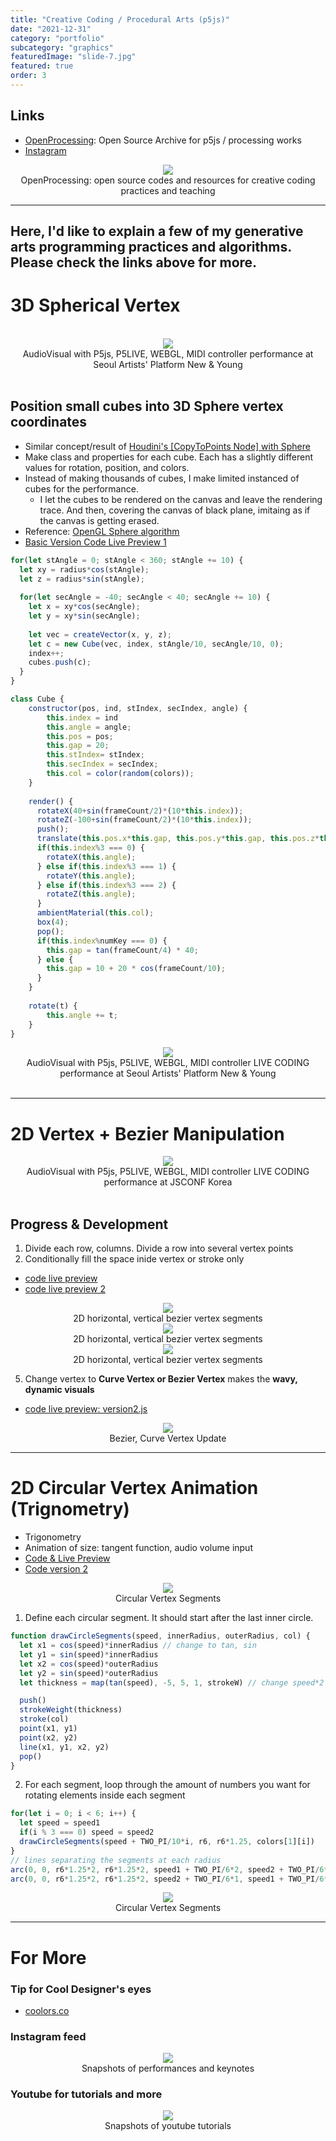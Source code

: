 ```yaml
---
title: "Creative Coding / Procedural Arts (p5js)"
date: "2021-12-31"
category: "portfolio"
subcategory: "graphics"
featuredImage: "slide-7.jpg"
featured: true
order: 3
---
```


## Links
- [OpenProcessing](https://openprocessing.org/user/238026/?view=sketches&o=211): Open Source Archive for p5js / processing works
- [Instagram](https://www.instagram.com/sosunnyproject/)

<figure style="display: block; margin: 0 auto; text-align: center">
<img src="openprocessing.png">
<figcaption>OpenProcessing: open source codes and resources for creative coding practices and teaching</figcaption>
</figure>

<hr >

## Here, I'd like to explain a few of my generative arts programming practices and algorithms. Please check the links above for more.

# 3D Spherical Vertex

<br />
<figure style="display: block; margin: 0 auto; text-align: center">
<img src="IMG_5253.jpeg">
<figcaption>AudioVisual with P5js, P5LIVE, WEBGL, MIDI controller performance at Seoul Artists' Platform New & Young</figcaption>
</figure>
<br />

## Position small cubes into 3D Sphere vertex coordinates
- Similar concept/result of [Houdini's [CopyToPoints Node] with Sphere](https://www.youtube.com/watch?v=7Jg189FyFWs&list=PLdFfFRXT0K_gyA6VVBnYVDgAEGYeaJlKN&index=2) 
- Make class and properties for each cube. Each has a slightly different values for rotation, position, and colors.
- Instead of making thousands of cubes, I make limited instanced of cubes for the performance. 
  - I let the cubes to be rendered on the canvas and leave the rendering trace. And then, covering the canvas of black plane, imitaing as if the canvas is getting erased. 
- Reference: [OpenGL Sphere algorithm](http://www.songho.ca/opengl/gl_sphere.html)
- [Basic Version Code Live Preview 1](https://openprocessing.org/sketch/1627906)

```js
for(let stAngle = 0; stAngle < 360; stAngle += 10) {
  let xy = radius*cos(stAngle);  
  let z = radius*sin(stAngle);
  
  for(let secAngle = -40; secAngle < 40; secAngle += 10) {
    let x = xy*cos(secAngle);
    let y = xy*sin(secAngle);
    
    let vec = createVector(x, y, z);
    let c = new Cube(vec, index, stAngle/10, secAngle/10, 0);
    index++;
    cubes.push(c);
  }		
}
```

```js
class Cube {
	constructor(pos, ind, stIndex, secIndex, angle) {
		this.index = ind
		this.angle = angle;
		this.pos = pos;
		this.gap = 20;
		this.stIndex= stIndex;
		this.secIndex = secIndex;
		this.col = color(random(colors));
	}
	
	render() {
      rotateX(40+sin(frameCount/2)*(10*this.index));
      rotateZ(-100+sin(frameCount/2)*(10*this.index));
      push();
      translate(this.pos.x*this.gap, this.pos.y*this.gap, this.pos.z*this.gap);
      if(this.index%3 === 0) { 
        rotateX(this.angle);
      } else if(this.index%3 === 1) {
        rotateY(this.angle);
      } else if(this.index%3 === 2) {
        rotateZ(this.angle);
      }
      ambientMaterial(this.col);
      box(4);
      pop();
      if(this.index%numKey === 0) {
        this.gap = tan(frameCount/4) * 40;
      } else {
        this.gap = 10 + 20 * cos(frameCount/10);
      }
    }
	
	rotate(t) {
		this.angle += t;
	}
}
```

<figure style="display: block; margin: 0 auto; text-align: center;">
<img src="IMG_5282.jpg">
<figcaption>AudioVisual with P5js, P5LIVE, WEBGL, MIDI controller  LIVE CODING performance at Seoul Artists' Platform New & Young</figcaption>
</figure>
<br />


<hr >

# 2D Vertex + Bezier Manipulation

<figure style="display: block; margin: 0 auto; text-align: center">
<img src="slide-7.jpg">
<figcaption>AudioVisual with P5js, P5LIVE, WEBGL, MIDI controller LIVE CODING performance at JSCONF Korea</figcaption>
</figure>
<br />

## Progress & Development
1. Divide each row, columns. Divide a row into several vertex points
2. Conditionally fill the space inide vertex or stroke only
- [code live preview](https://openprocessing.org/sketch/1615639)
- [code live preview 2](https://openprocessing.org/sketch/1637853)  

<figure style="display: block; margin: 0 auto; text-align: center">
<img src="cc-b1.png">
<figcaption>2D horizontal, vertical bezier vertex segments</figcaption>
</figure>

<figure style="display: block; margin: 0 auto; text-align: center">
<img src="cc-b2.png">
<figcaption>2D horizontal, vertical bezier vertex segments</figcaption>
</figure>

<figure style="display: block; margin: 0 auto; text-align: center">
<img src="cc-b5.png">
<figcaption>2D horizontal, vertical bezier vertex segments</figcaption>
</figure>

5. Change vertex to **Curve Vertex or Bezier Vertex** makes the **wavy, dynamic visuals**
- [code live preview: version2.js](https://openprocessing.org/sketch/1615640)

<figure style="display: block; margin: 0 auto; text-align: center">
<img src="cc-beziervertex.png">
<figcaption>Bezier, Curve Vertex Update</figcaption>
</figure>


<hr >

# 2D Circular Vertex Animation (Trignometry)

- Trigonometry
- Animation of size: tangent function, audio volume input
- [Code & Live Preview](https://openprocessing.org/sketch/1637856)
- [Code version 2](https://openprocessing.org/sketch/1615636)

<figure style="display: block; margin: 0 auto; text-align: center">
<img src="cc-circle0.png">
<figcaption>Circular Vertex Segments</figcaption>
</figure>

1. Define each circular segment. It should start after the last inner circle.
```js
function drawCircleSegments(speed, innerRadius, outerRadius, col) {
  let x1 = cos(speed)*innerRadius // change to tan, sin
  let y1 = sin(speed)*innerRadius 
  let x2 = cos(speed)*outerRadius
  let y2 = sin(speed)*outerRadius 
  let thickness = map(tan(speed), -5, 5, 1, strokeW) // change speed*2

  push()
  strokeWeight(thickness)
  stroke(col)
  point(x1, y1)
  point(x2, y2)
  line(x1, y1, x2, y2)
  pop()
}
```

2. For each segment, loop through the amount of numbers you want for rotating elements inside each segment
```js
for(let i = 0; i < 6; i++) {
  let speed = speed1
  if(i % 3 === 0) speed = speed2
  drawCircleSegments(speed + TWO_PI/10*i, r6, r6*1.25, colors[1][i])
}
// lines separating the segments at each radius
arc(0, 0, r6*1.25*2, r6*1.25*2, speed1 + TWO_PI/6*2, speed2 + TWO_PI/6*5)
arc(0, 0, r6*1.25*2, r6*1.25*2, speed2 + TWO_PI/6*1, speed1 + TWO_PI/6*5)
```

<figure style="display: block; margin: 0 auto; text-align: center">
<img src="cc-circle1.png">
<figcaption>Circular Vertex Segments</figcaption>
</figure>

<hr >

# For More

### Tip for Cool Designer's eyes
- [coolors.co](https://coolors.co/)

### Instagram feed
<figure style="display: block; margin: 0 auto; text-align: center">
<img src="slide-11.png">
<figcaption>Snapshots of performances and keynotes</figcaption>
</figure>

### Youtube for tutorials and more
<figure style="display: block; margin: 0 auto; text-align: center">
<img src="slide-12.png">
<figcaption>Snapshots of youtube tutorials</figcaption>
</figure>
<br />

